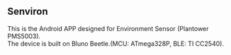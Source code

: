 ## Senviron

This is the Android APP designed for Environment Sensor (Plantower PMS5003).<br/>
The device is built on Bluno Beetle.(MCU: ATmega328P, BLE: TI CC2540).<br/>

